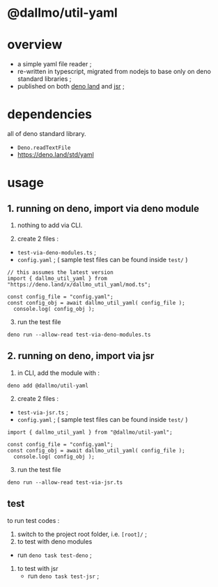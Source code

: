 # @dallmo/util-yaml

# overview

- a simple yaml file reader ; 
- re-written in typescript, migrated from nodejs to base only on deno standard libraries ; 
- published on both [deno land][link-1] and [jsr][link-2] ; 

# dependencies

all of deno standard library.

- `Deno.readTextFile`
- https://deno.land/std/yaml


# usage

## 1. running on deno, import via deno module

1. nothing to add via CLI.

2. create 2 files :
-  `test-via-deno-modules.ts` ; 
-  `config.yaml` ; ( sample test files can be found inside `test/` )

```
// this assumes the latest version
import { dallmo_util_yaml } from "https://deno.land/x/dallmo_util_yaml/mod.ts";

const config_file = "config.yaml";
const config_obj = await dallmo_util_yaml( config_file );
  console.log( config_obj );
```

3. run the test file
```
deno run --allow-read test-via-deno-modules.ts
```

## 2. running on deno, import via jsr

1. in CLI, add the module with :
```
deno add @dallmo/util-yaml
```

2. create 2 files :
-  `test-via-jsr.ts` ; 
-  `config.yaml` ; ( sample test files can be found inside `test/` )

```
import { dallmo_util_yaml } from "@dallmo/util-yaml";

const config_file = "config.yaml";
const config_obj = await dallmo_util_yaml( config_file );
  console.log( config_obj );
```

3. run the test file
```
deno run --allow-read test-via-jsr.ts
```


## test
to run test codes : 

1. switch to the project root folder, i.e. `[root]/` ;
1. to test with deno modules
  - run `deno task test-deno` ;
1. to test with jsr
   - run `deno task test-jsr` ; 


[comments]: --------------------------------------------------
[link-1]: https://deno.land/x/dallmo_util_yaml
[link-2]: https://jsr.io/@dallmo/util-yaml

